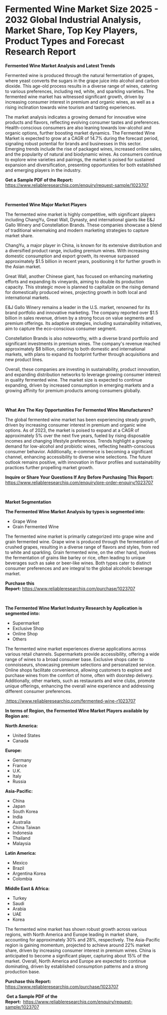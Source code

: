 <p><h1>Fermented Wine Market Size 2025 - 2032 Global Industrial Analysis, Market Share, Top Key Players, Product Types and Forecast Research Report</h1></p><p><strong>Fermented Wine Market Analysis and Latest Trends</strong></p>
<p><p>Fermented wine is produced through the natural fermentation of grapes, where yeast converts the sugars in the grape juice into alcohol and carbon dioxide. This age-old process results in a diverse range of wines, catering to various preferences, including red, white, and sparkling varieties. The fermented wine market has witnessed significant growth, driven by increasing consumer interest in premium and organic wines, as well as a rising inclination towards wine tourism and tasting experiences.</p><p>The market analysis indicates a growing demand for innovative wine products and flavors, reflecting evolving consumer tastes and preferences. Health-conscious consumers are also leaning towards low-alcohol and organic options, further boosting market dynamics. The Fermented Wine Market is expected to grow at a CAGR of 14.7% during the forecast period, signaling robust potential for brands and businesses in this sector. Emerging trends include the rise of packaged wines, increased online sales, and the popularity of natural and biodynamic wines. As consumers continue to explore wine varieties and pairings, the market is poised for sustained expansion and diversification, presenting opportunities for both established and emerging players in the industry.</p></p>
<p><strong>Get a Sample PDF of the Report:&nbsp;</strong> <a href="https://www.reliableresearchiq.com/enquiry/request-sample/1023707?utm_campaign=2202&utm_medium=2&utm_source=Github&utm_content=ia&utm_term=16042025&utm_id=fermented-wine">https://www.reliableresearchiq.com/enquiry/request-sample/1023707</a></p>
<p>&nbsp;</p>
<p><strong>Fermented Wine Major Market Players</strong></p>
<p><p>The fermented wine market is highly competitive, with significant players including ChangYu, Great Wall, Dynasty, and international giants like E&J Gallo Winery and Constellation Brands. These companies showcase a blend of traditional winemaking and modern marketing strategies to capture market share. </p><p>ChangYu, a major player in China, is known for its extensive distribution and a diversified product range, including premium wines. With increasing domestic consumption and export growth, its revenue surpassed approximately $1.5 billion in recent years, positioning it for further growth in the Asian market.</p><p>Great Wall, another Chinese giant, has focused on enhancing marketing efforts and expanding its vineyards, aiming to double its production capacity. This strategic move is planned to capitalize on the rising demand for domestically produced wines, projecting growth in both local and international markets.</p><p>E&J Gallo Winery remains a leader in the U.S. market, renowned for its brand portfolio and innovative marketing. The company reported over $1.5 billion in sales revenue, driven by a strong focus on value segments and premium offerings. Its adaptive strategies, including sustainability initiatives, aim to capture the eco-conscious consumer segment.</p><p>Constellation Brands is also noteworthy, with a diverse brand portfolio and significant investments in premium wines. The company's revenue reached approximately $8 billion, catering to both domestic and international markets, with plans to expand its footprint further through acquisitions and new product lines.</p><p>Overall, these companies are investing in sustainability, product innovation, and expanding distribution networks to leverage growing consumer interest in quality fermented wine. The market size is expected to continue expanding, driven by increased consumption in emerging markets and a growing affinity for premium products among consumers globally.</p></p>
<p>&nbsp;</p>
<p><strong>What Are The Key Opportunities For Fermented Wine Manufacturers?</strong></p>
<p><p>The global fermented wine market has been experiencing steady growth, driven by increasing consumer interest in premium and organic wine options. As of 2023, the market is poised to expand at a CAGR of approximately 5% over the next five years, fueled by rising disposable incomes and changing lifestyle preferences. Trends highlight a growing demand for low-alcohol and probiotic wines, reflecting health-conscious consumer behavior. Additionally, e-commerce is becoming a significant channel, enhancing accessibility to diverse wine selections. The future outlook remains positive, with innovation in flavor profiles and sustainability practices further propelling market growth.</p></p>
<p><strong>Inquire or Share Your Questions If Any Before Purchasing This Report:</strong> <a href="https://www.reliableresearchiq.com/enquiry/pre-order-enquiry/1023707?utm_campaign=2202&utm_medium=2&utm_source=Github&utm_content=ia&utm_term=16042025&utm_id=fermented-wine">https://www.reliableresearchiq.com/enquiry/pre-order-enquiry/1023707</a></p>
<p>&nbsp;</p>
<p><strong>Market Segmentation</strong></p>
<p><strong>The Fermented Wine Market Analysis by types is segmented into:</strong></p>
<p><ul><li>Grape Wine</li><li>Grain Fermented Wine</li></ul></p>
<p><p>The fermented wine market is primarily categorized into grape wine and grain fermented wine. Grape wine is produced through the fermentation of crushed grapes, resulting in a diverse range of flavors and styles, from red to white and sparkling. Grain fermented wine, on the other hand, involves the fermentation of grains like barley or rice, often leading to unique beverages such as sake or beer-like wines. Both types cater to distinct consumer preferences and are integral to the global alcoholic beverage market.</p></p>
<p><strong>Purchase this Report:&nbsp;</strong><a href="https://www.reliableresearchiq.com/purchase/1023707?utm_campaign=2202&utm_medium=2&utm_source=Github&utm_content=ia&utm_term=16042025&utm_id=fermented-wine">https://www.reliableresearchiq.com/purchase/1023707</a></p>
<p>&nbsp;</p>
<p><strong>The Fermented Wine Market Industry Research by Application is segmented into:</strong></p>
<p><ul><li>Supermarket</li><li>Exclusive Shop</li><li>Online Shop</li><li>Others</li></ul></p>
<p><p>The fermented wine market experiences diverse applications across various retail channels. Supermarkets provide accessibility, offering a wide range of wines to a broad consumer base. Exclusive shops cater to connoisseurs, showcasing premium selections and personalized service. Online shops facilitate convenience, allowing customers to explore and purchase wines from the comfort of home, often with doorstep delivery. Additionally, other markets, such as restaurants and wine clubs, promote unique offerings, enhancing the overall wine experience and addressing different consumer preferences.</p></p>
<p><a href="https://www.reliableresearchiq.com/fermented-wine-r1023707?utm_campaign=2202&utm_medium=2&utm_source=Github&utm_content=ia&utm_term=16042025&utm_id=fermented-wine">&nbsp;https://www.reliableresearchiq.com/fermented-wine-r1023707</a></p>
<p><strong>In terms of Region, the Fermented Wine Market Players available by Region are:</strong></p>
<p>
    <p> <strong> North America: </strong>
        <ul>
            <li>United States</li>
            <li>Canada</li>
        </ul>
        </p> 
    <p> <strong> Europe: </strong>
        <ul>
            <li>Germany</li>
            <li>France</li>
            <li>U.K.</li>
            <li>Italy</li>
            <li>Russia</li>
        </ul>
        </p> 
    <p> <strong> Asia-Pacific: </strong>
        <ul>
            <li>China</li>
            <li>Japan</li>
            <li>South Korea</li>
            <li>India</li>
            <li>Australia</li>
            <li>China Taiwan</li>
            <li>Indonesia</li>
            <li>Thailand</li>
            <li>Malaysia</li>
        </ul>
        </p> 
    <p> <strong> Latin America: </strong>
        <ul>
            <li>Mexico</li>
            <li>Brazil</li>
            <li>Argentina Korea</li>
            <li>Colombia</li>
        </ul>
        </p> 
    <p> <strong> Middle East & Africa: </strong>
        <ul>
            <li>Turkey</li>
            <li>Saudi</li>
            <li>Arabia</li>
            <li>UAE</li>
            <li>Korea</li>
        </ul>
    </p>
    </p>
<p><p>The fermented wine market has shown robust growth across various regions, with North America and Europe leading in market share, accounting for approximately 30% and 28%, respectively. The Asia-Pacific region is gaining momentum, projected to achieve around 22% market share, driven by increasing consumer interest in premium wines. China is anticipated to become a significant player, capturing about 15% of the market. Overall, North America and Europe are expected to continue dominating, driven by established consumption patterns and a strong production base.</p></p>
<p><strong>Purchase this Report: </strong><a href="https://www.reliableresearchiq.com/purchase/1023707?utm_campaign=2202&utm_medium=2&utm_source=Github&utm_content=ia&utm_term=16042025&utm_id=fermented-wine">https://www.reliableresearchiq.com/purchase/1023707</a></p>
<p>&nbsp;<strong>Get a Sample PDF of the Report:&nbsp;&nbsp;</strong><a href="https://www.reliableresearchiq.com/enquiry/request-sample/1023707?utm_campaign=2202&utm_medium=2&utm_source=Github&utm_content=ia&utm_term=16042025&utm_id=fermented-wine">https://www.reliableresearchiq.com/enquiry/request-sample/1023707</a></p>
<p><strong></strong></p>
<p><p></p><p></p><p></p></p>